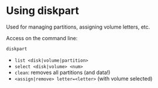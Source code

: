 # Using diskpart
Used for managing partitions, assigning volume letters, etc.

Access on the command line:

```cmd
diskpart
```

* `list <disk|volume|partition>`
* `select <disk|volume> <num>`
* `clean`: removes all partitions (and data!)
* `<assign|remove> letter=<letter>` (with volume selected)
